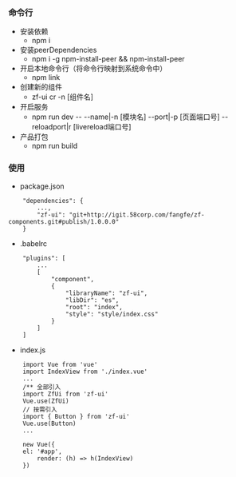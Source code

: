 ### 命令行
* 安装依赖
  * npm i
* 安装peerDependencies
  * npm i -g npm-install-peer && npm-install-peer
* 开启本地命令行（将命令行映射到系统命令中）
  * npm link
* 创建新的组件
  * zf-ui cr -n [组件名]
* 开启服务
  * npm run dev -- --name|-n [模块名] --port|-p [页面端口号] --reloadport|r [livereload端口号]
* 产品打包
  * npm run build
  
### 使用
* package.json
```
    "dependencies": {
        ...,
        "zf-ui": "git+http://igit.58corp.com/fangfe/zf-components.git#publish/1.0.0.0"
    }
``` 
* .babelrc
```
    "plugins": [
        ...
        [
            "component",
            {
                "libraryName": "zf-ui",
                "libDir": "es",
                "root": "index",
                "style": "style/index.css"
            }
        ]
    ]
``` 
* index.js

```
    import Vue from 'vue'
    import IndexView from './index.vue'
    ...
    /** 全部引入
    import ZfUi from 'zf-ui'
    Vue.use(ZfUi)
    // 按需引入
    import { Button } from 'zf-ui'
    Vue.use(Button)
    ...

    new Vue({
    el: '#app',
        render: (h) => h(IndexView)
    })
```
